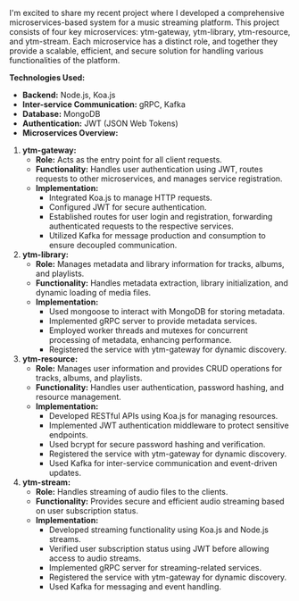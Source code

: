 I'm excited to share my recent project where I developed a comprehensive microservices-based system for a music streaming platform. This project consists of four key microservices: ytm-gateway, ytm-library, ytm-resource, and ytm-stream. Each microservice has a distinct role, and together they provide a scalable, efficient, and secure solution for handling various functionalities of the platform.

**Technologies Used:**

- **Backend:** Node.js, Koa.js
- **Inter-service Communication:** gRPC, Kafka
- **Database:** MongoDB
- **Authentication:** JWT (JSON Web Tokens)
- **Microservices Overview:**

1. **ytm-gateway:**
    - **Role:** Acts as the entry point for all client requests.
    - **Functionality:** Handles user authentication using JWT, routes requests to other microservices, and manages service registration.
    - **Implementation:**
        - Integrated Koa.js to manage HTTP requests.
        - Configured JWT for secure authentication.
        - Established routes for user login and registration, forwarding authenticated requests to the respective services.
        - Utilized Kafka for message production and consumption to ensure decoupled communication.
2. **ytm-library:**
    - **Role:** Manages metadata and library information for tracks, albums, and playlists.
    - **Functionality:** Handles metadata extraction, library initialization, and dynamic loading of media files.
    - **Implementation:**
        - Used mongoose to interact with MongoDB for storing metadata.
        - Implemented gRPC server to provide metadata services.
        - Employed worker threads and mutexes for concurrent processing of metadata, enhancing performance.
        - Registered the service with ytm-gateway for dynamic discovery.
3. **ytm-resource:**
    - **Role:** Manages user information and provides CRUD operations for tracks, albums, and playlists.
    - **Functionality:** Handles user authentication, password hashing, and resource management.
    - **Implementation:**
        - Developed RESTful APIs using Koa.js for managing resources.
        - Implemented JWT authentication middleware to protect sensitive endpoints.
        - Used bcrypt for secure password hashing and verification.
        - Registered the service with ytm-gateway for dynamic discovery.
        - Used Kafka for inter-service communication and event-driven updates.
4. **ytm-stream:**
    - **Role:** Handles streaming of audio files to the clients.
    - **Functionality:** Provides secure and efficient audio streaming based on user subscription status.
    - **Implementation:**
        - Developed streaming functionality using Koa.js and Node.js streams.
        - Verified user subscription status using JWT before allowing access to audio streams.
        - Implemented gRPC server for streaming-related services.
        - Registered the service with ytm-gateway for dynamic discovery.
        - Used Kafka for messaging and event handling.
